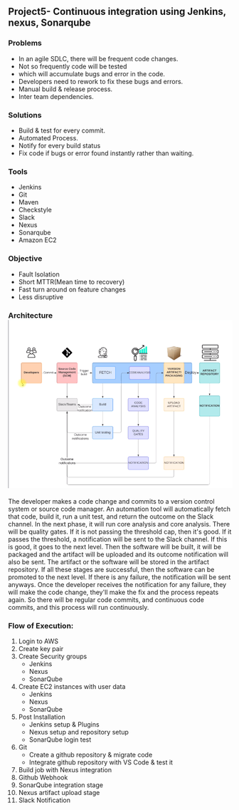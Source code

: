 ## Project5- Continuous integration using Jenkins, nexus, Sonarqube

### Problems

- In an agile SDLC, there will be frequent code changes.
- Not so frequently code will be tested
- which will accumulate bugs and error in the code.
- Developers need to rework to fix these bugs and errors.
- Manual build & release process.
- Inter team dependencies.

### Solutions

- Build & test for every commit.
- Automated Process.
- Notify for every build status
- Fix code if bugs or error found instantly rather than waiting.

### Tools

- Jenkins
- Git
- Maven
- Checkstyle
- Slack
- Nexus
- Sonarqube
- Amazon EC2

### Objective

- Fault Isolation
- Short MTTR(Mean time to recovery)
- Fast turn around on feature changes
- Less disruptive

### Architecture![Screenshot](image.png)

The developer makes a code change and commits to a version control system or source code manager. An automation tool will automatically fetch that code, build it, run a unit test, and return the outcome on the Slack channel. In the next phase, it will run core analysis and core analysis. There will be quality gates. If it is not passing the threshold cap, then it's good. If it passes the threshold, a notification will be sent to the Slack channel. If this is good, it goes to the next level. Then the software will be built, it will be packaged and the artifact will be uploaded and its outcome notification will also be sent. The artifact or the software will be stored in the artifact repository. If all these stages are successful, then the software can be promoted to the next level. If there is any failure, the notification will be sent anyways. Once the developer receives the notification for any failure, they will make the code change, they'll make the fix and the process repeats again. So there will be regular code commits, and continuous code commits, and this process will run continuously.

### Flow of Execution:

1. Login to AWS
2. Create key pair
3. Create Security groups
   * Jenkins
   * Nexus
   * SonarQube
4. Create EC2 instances with user data
   * Jenkins
   * Nexus
   * SonarQube
5. Post Installation
   * Jenkins setup & Plugins
   * Nexus setup and repository setup
   * SonarQube login test
6. Git
   * Create a github repository & migrate code
   * Integrate github repository with VS Code & test it
7. Build job with Nexus integration
8. Github Webhook
9. SonarQube integration stage
10. Nexus artifact upload stage
11. Slack Notification
